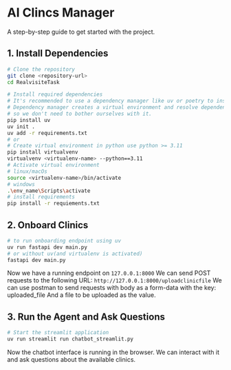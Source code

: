 # AI Clincs Manager

A step-by-step guide to get started with the project.

## 1. Install Dependencies

```bash
# Clone the repository
git clone <repository-url>
cd RealvisiteTask

# Install required dependencies
# It's recommended to use a dependency manager like uv or poetry to install dependencies
# Dependency manager creates a virtual environment and resolve dependency conflicts under the hood
# so we don't need to bother ourselves with it. 
pip install uv
uv init .
uv add -r requirements.txt
# or 
# Create virtual environment in python use python >= 3.11
pip install virtualvenv
virtualvenv <virtualenv-name> --python==3.11
# Activate virtual environment
# linux/macOs
source <virtualenv-name>/bin/activate
# windows
.\env_name\Scripts\activate
# install requirements
pip install -r requiements.txt
```

## 2. Onboard Clinics

```bash
# to run onboarding endpoint using uv 
uv run fastapi dev main.py
# or without uv(and virtualenv is activated)
fastapi dev main.py
```
Now we have a running endpoint on `127.0.0.1:8000` 
We can send POST requests to the following URL: `http://127.0.0.1:8000/uploadclinicfile`
We can use postman to send requests with body as a form-data with the key: uploaded_file 
And a file to be uploaded as the value. 

## 3. Run the Agent and Ask Questions

```bash
# Start the streamlit application
uv run streamlit run chatbot_streamlit.py
```
Now the chatbot interface is running in the browser.
We can interact with it and ask questions about the available clinics.
